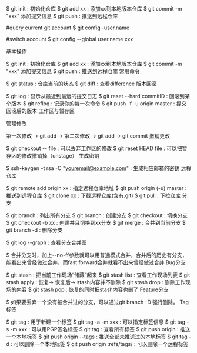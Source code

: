 $ git init : 初始化仓库
$ git add xx : 添加xx到本地版本仓库
$ git commit -m "xxx" 添加提交信息
$ git push : 推送到远程仓库

#query current git account 
$ git config -user.name

#switch account
$ git config --global user.name xxx

基本操作

$ git init : 初始化仓库
$ git add xx : 添加xx到本地版本仓库
$ git commit -m "xxx" 添加提交信息
$ git push : 推送到远程仓库
常用命令

$ git status : 仓库当前的状态
$ git diff : 查看difference
版本回滚

$ git log : 显示从最近到最远的提交日志
$ git reset --hard commitID : 回滚到某个版本
$ git reflog : 记录你的每一次命令
$ git push -f -u origin master : 提交回滚后的版本
工作区与暂存区


管理修改

第一次修改 -> git add -> 第二次修改 -> git add -> git commit
撤销更改

$ git checkout -- file : 可以丢弃工作区的修改
$ git reset HEAD file : 可以把暂存区的修改撤销掉（unstage）
生成密钥

$ ssh-keygen -t rsa -C "youremail@example.com" : 生成相应邮箱的密钥
远程仓库

$ git remote add origin xx : 指定远程仓库地址
$ git push origin (-u) master : 推送到远程仓库
$ git clone xx : 下载远程仓库(含有.git)
$ git pull : 下拉仓库
分支

$ git branch : 列出所有分支
$ git branch <name> : 创建分支
$ git checkout <name> : 切换分支
$ git checkout -b xx : 创建并且切换到xx分支
$ git merge <name> : 合并到当前分支
$ git branch -d <name> : 删除分支

$ git log --graph : 查看分支合并图

$ 合并分支时，加上--no-ff参数就可以用普通模式合并，合并后的历史有分支，能看出来曾经做过合并，而fast forward合并就看不出来曾经做过合并
Bug分支

$ git stash : 把当前工作现场“储藏”起来
$ git stash list : 查看工作现场列表
$ git stash apply : 恢复-> 恢复后-> stash内容并不删除
$ git stash drop : 删除工作现场的内容
$ git stash pop : 恢复的同时把stash内容也删了
Feature分支

$ 如果要丢弃一个没有被合并过的分支，可以通过git branch -D <name>强行删除。
Tag标签

$ git tag <name> : 用于新建一个标签
$ git tag -a <tagname> -m xxx : 可以指定标签信息
$ git tag -s <tagname> -m xxx : 可以用PGP签名标签
$ git tag : 查看所有标签
$ git push origin <tagname> : 推送一个本地标签
$ git push origin --tags : 推送全部未推送过的本地标签
$ git tag -d <tagname> : 可以删除一个本地标签
$ git push origin :refs/tags/<tagname> : 可以删除一个远程标签